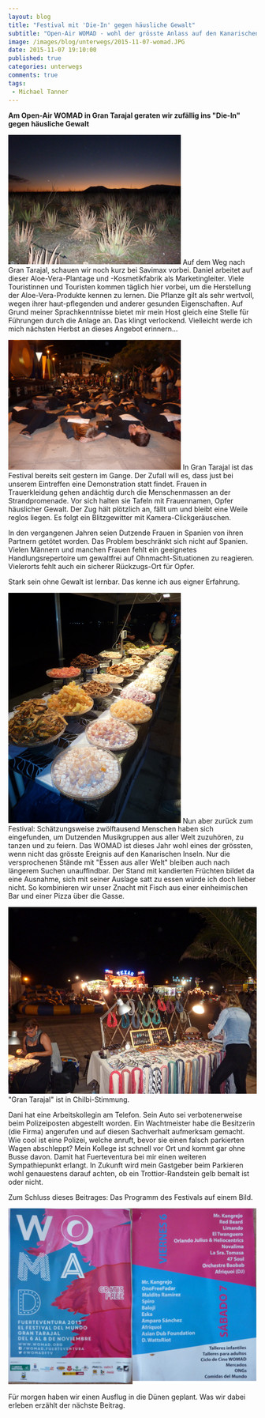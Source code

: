 ```yaml
---
layout: blog
title: "Festival mit 'Die-In' gegen häusliche Gewalt"
subtitle: "Open-Air WOMAD - wohl der grösste Anlass auf den Kanarischen Inseln"
image: /images/blog/unterwegs/2015-11-07-womad.JPG
date: 2015-11-07 19:10:00
published: true
categories: unterwegs
comments: true
tags:
 - Michael Tanner
---
```

**Am Open-Air WOMAD in Gran Tarajal geraten wir zufällig ins "Die-In" gegen häusliche Gewalt**

<img class="leadimage left" width="350" title="Aloe-Vera Pflanzen bei 'Savimax'" src="/images/blog/unterwegs/2015-11-07-aloe-und-vulkan.JPG"> Auf dem Weg nach Gran Tarajal, schauen wir noch kurz bei Savimax vorbei. Daniel arbeitet auf dieser Aloe-Vera-Plantage und -Kosmetikfabrik als Marketingleiter. Viele Touristinnen und Touristen kommen täglich hier vorbei, um die Herstellung der Aloe-Vera-Produkte kennen zu lernen. Die Pflanze gilt als sehr wertvoll, wegen ihrer haut-pflegenden und anderer gesunden Eigenschaften. Auf Grund meiner Sprachkenntnisse bietet mir mein Host gleich eine Stelle für Führungen durch die Anlage an. Das klingt verlockend. Vielleicht werde ich mich nächsten Herbst an dieses Angebot erinnern...

<img class="leadimage right" width="350" title="Die-In gegen häusliche Gewalt" src="/images/blog/unterwegs/2015-11-07-die-in.JPG"> In Gran Tarajal ist das Festival bereits seit gestern im Gange. Der Zufall will es, dass just bei unserem Eintreffen eine Demonstration statt findet. Frauen in Trauerkleidung gehen andächtig durch die Menschenmassen an der Strandpromenade. Vor sich halten sie Tafeln mit Frauennamen, Opfer häuslicher Gewalt. Der Zug hält plötzlich an, fällt um und bleibt eine Weile reglos liegen. Es folgt ein Blitzgewitter mit Kamera-Clickgeräuschen.

In den vergangenen Jahren seien Dutzende Frauen in Spanien von ihren Partnern getötet worden. Das Problem beschränkt sich nicht auf Spanien. Vielen Männern und manchen Frauen fehlt ein geeignetes Handlungsrepertoire um gewaltfrei auf Ohnmacht-Situationen zu reagieren. Vielerorts fehlt auch ein sicherer Rückzugs-Ort für Opfer.

Stark sein ohne Gewalt ist lernbar. Das kenne ich aus eigner Erfahrung.

<img class="leadimage left" width="350" title="Kandierte Früchte" src="/images/blog/unterwegs/2015-11-07-kandierte-fruechte.JPG"> Nun aber zurück zum Festival: Schätzungsweise zwölftausend Menschen haben sich eingefunden, um Dutzenden Musikgruppen aus aller Welt zuzuhören, zu tanzen und zu feiern. Das WOMAD ist dieses Jahr wohl eines der grössten, wenn nicht das grösste Ereignis auf den Kanarischen Inseln. Nur die versprochenen Stände mit "Essen aus aller Welt" bleiben auch nach längerem Suchen unauffindbar. Der Stand mit kandierten Früchten bildet da eine Ausnahme, sich mit seiner Auslage satt zu essen würde ich doch lieber nicht. So kombinieren wir unser Znacht mit Fisch aus einer einheimischen Bar und einer Pizza über die Gasse.

<img class="leadimage" title="Chilbi am WOMAD-Festival" src="/images/blog/unterwegs/2015-11-07-chilbi.JPG"> "Gran Tarajal" ist in Chilbi-Stimmung.

Dani hat eine Arbeitskollegin am Telefon. Sein Auto sei verbotenerweise beim Polizeiposten abgestellt worden. Ein Wachtmeister habe die Besitzerin (die Firma) angerufen und auf diesen Sachverhalt aufmerksam gemacht. Wie cool ist eine Polizei, welche anruft, bevor sie einen falsch parkierten Wagen abschleppt? Mein Kollege ist schnell vor Ort und kommt gar ohne Busse davon. Damit hat Fuerteventura bei mir einen weiteren Sympathiepunkt erlangt. In Zukunft wird mein Gastgeber beim Parkieren wohl genauestens darauf achten, ob ein Trottior-Randstein gelb bemalt ist oder nicht.

Zum Schluss dieses Beitrages: Das Programm des Festivals auf einem Bild.

<img class="leadimage" title="Programm des WOMAD-Festivals 2015" src="/images/blog/unterwegs/2015-11-07-programm.JPG">

Für morgen haben wir einen Ausflug in die Dünen geplant. Was wir dabei erleben erzählt der nächste Beitrag.

